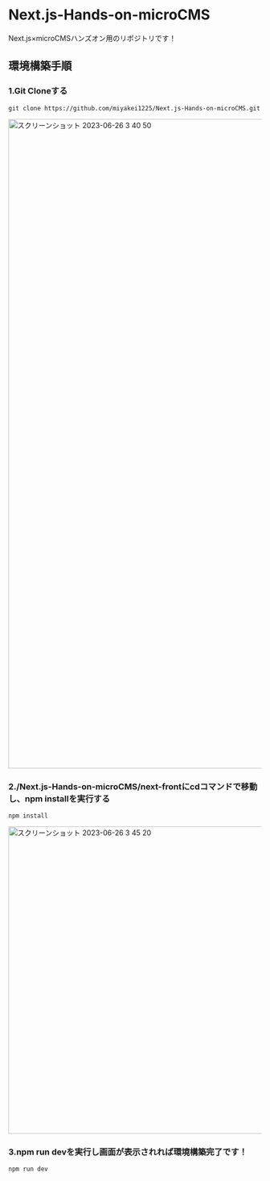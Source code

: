 # Next.js-Hands-on-microCMS
Next.js×microCMSハンズオン用のリポジトリです！

## 環境構築手順

### 1.Git Cloneする
```
git clone https://github.com/miyakei1225/Next.js-Hands-on-microCMS.git
```

<img width="1289" alt="スクリーンショット 2023-06-26 3 40 50" src="https://github.com/miyakei1225/Next.js-Hands-on-microCMS/assets/65134351/0151a605-adec-4a4c-a3c0-8ac0cd3a6de7">


### 2./Next.js-Hands-on-microCMS/next-frontにcdコマンドで移動し、npm installを実行する
```
npm install
```
<img width="610" alt="スクリーンショット 2023-06-26 3 45 20" src="https://github.com/miyakei1225/Next.js-Hands-on-microCMS/assets/65134351/8f135dc6-a3b9-41b8-8aeb-a7174ca35850">

### 3.npm run devを実行し画面が表示されれば環境構築完了です！
```
npm run dev
```
